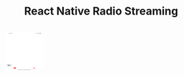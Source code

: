 <h1 align="center">
    <p>React Native Radio Streaming</p>
</h1>

<h1 align="center" style="width:100px;height:100px;background-color:pink;">
    <img style="width:100px;height:100px;background-color:pink;" src="demonstrationApp.gif">
</h1>
